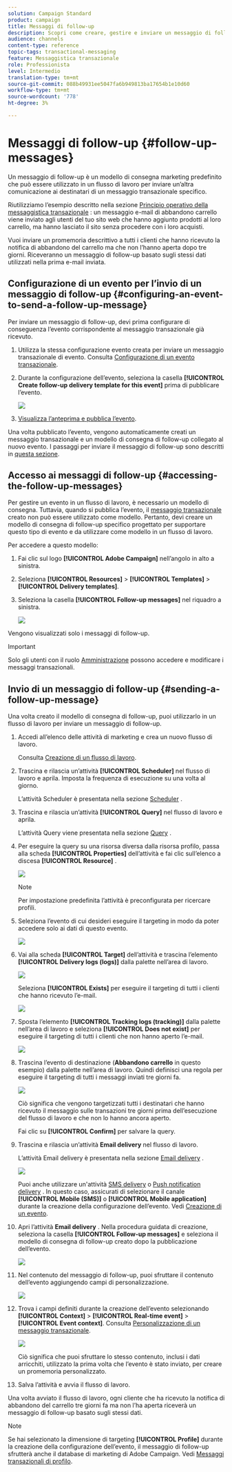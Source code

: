 ```yaml
---
solution: Campaign Standard
product: campaign
title: Messaggi di follow-up
description: Scopri come creare, gestire e inviare un messaggio di follow-up.
audience: channels
content-type: reference
topic-tags: transactional-messaging
feature: Messaggistica transazionale
role: Professionista
level: Intermedio
translation-type: tm+mt
source-git-commit: 088b49931ee5047fa6b949813ba17654b1e10d60
workflow-type: tm+mt
source-wordcount: '778'
ht-degree: 3%

---
```



# Messaggi di follow-up {#follow-up-messages}

Un messaggio di follow-up è un modello di consegna marketing predefinito che può essere utilizzato in un flusso di lavoro per inviare un’altra comunicazione ai destinatari di un messaggio transazionale specifico.

Riutilizziamo l’esempio descritto nella sezione [Principio operativo della messaggistica transazionale](../../channels/using/getting-started-with-transactional-msg.md#transactional-messaging-operating-principle) : un messaggio e-mail di abbandono carrello viene inviato agli utenti del tuo sito web che hanno aggiunto prodotti al loro carrello, ma hanno lasciato il sito senza procedere con i loro acquisti.

Vuoi inviare un promemoria descrittivo a tutti i clienti che hanno ricevuto la notifica di abbandono del carrello ma che non l’hanno aperta dopo tre giorni. Riceveranno un messaggio di follow-up basato sugli stessi dati utilizzati nella prima e-mail inviata.

## Configurazione di un evento per l’invio di un messaggio di follow-up {#configuring-an-event-to-send-a-follow-up-message}

Per inviare un messaggio di follow-up, devi prima configurare di conseguenza l’evento corrispondente al messaggio transazionale già ricevuto.

1. Utilizza la stessa configurazione evento creata per inviare un messaggio transazionale di evento. Consulta [Configurazione di un evento transazionale](../../channels/using/configuring-transactional-event.md).
1. Durante la configurazione dell’evento, seleziona la casella **[!UICONTROL Create follow-up delivery template for this event]** prima di pubblicare l’evento.

   ![](assets/message-center_follow-up-checkbox.png)

1. [Visualizza l’anteprima e pubblica l’evento](../../channels/using/publishing-transactional-event.md#previewing-and-publishing-the-event).

Una volta pubblicato l’evento, vengono automaticamente creati un messaggio transazionale e un modello di consegna di follow-up collegato al nuovo evento. I passaggi per inviare il messaggio di follow-up sono descritti in [questa sezione](#sending-a-follow-up-message).

## Accesso ai messaggi di follow-up {#accessing-the-follow-up-messages}

Per gestire un evento in un flusso di lavoro, è necessario un modello di consegna. Tuttavia, quando si pubblica l’evento, il [messaggio transazionale](../../channels/using/editing-transactional-message.md) creato non può essere utilizzato come modello. Pertanto, devi creare un modello di consegna di follow-up specifico progettato per supportare questo tipo di evento e da utilizzare come modello in un flusso di lavoro.

Per accedere a questo modello:

1. Fai clic sul logo **[!UICONTROL Adobe Campaign]** nell’angolo in alto a sinistra.
1. Seleziona **[!UICONTROL Resources]** > **[!UICONTROL Templates]** > **[!UICONTROL Delivery templates]**.
1. Seleziona la casella **[!UICONTROL Follow-up messages]** nel riquadro a sinistra.

   ![](assets/message-center_follow-up-search.png)

Vengono visualizzati solo i messaggi di follow-up.

>[!IMPORTANT]
>
>Solo gli utenti con il ruolo [Amministrazione](../../administration/using/users-management.md#functional-administrators) possono accedere e modificare i messaggi transazionali.

## Invio di un messaggio di follow-up {#sending-a-follow-up-message}

Una volta creato il modello di consegna di follow-up, puoi utilizzarlo in un flusso di lavoro per inviare un messaggio di follow-up.

<!--You need to set up a workflow targeting the event corresponding to the transactional message that was already received.-->

1. Accedi all’elenco delle attività di marketing e crea un nuovo flusso di lavoro.

   Consulta [Creazione di un flusso di lavoro](../../automating/using/building-a-workflow.md#creating-a-workflow).

1. Trascina e rilascia un’attività **[!UICONTROL Scheduler]** nel flusso di lavoro e aprila. Imposta la frequenza di esecuzione su una volta al giorno.

   L’attività Scheduler è presentata nella sezione [Scheduler](../../automating/using/scheduler.md) .

1. Trascina e rilascia un’attività **[!UICONTROL Query]** nel flusso di lavoro e aprila.

   L’attività Query viene presentata nella sezione [Query](../../automating/using/query.md) .

1. Per eseguire la query su una risorsa diversa dalla risorsa profilo, passa alla scheda **[!UICONTROL Properties]** dell’attività e fai clic sull’elenco a discesa **[!UICONTROL Resource]** .

   ![](assets/message-center_follow-up-query-properties.png)

   >[!NOTE]
   >
   >Per impostazione predefinita l’attività è preconfigurata per ricercare profili.

1. Seleziona l’evento di cui desideri eseguire il targeting in modo da poter accedere solo ai dati di questo evento.

   ![](assets/message-center_follow-up-query-resource.png)

1. Vai alla scheda **[!UICONTROL Target]** dell’attività e trascina l’elemento **[!UICONTROL Delivery logs (logs)]** dalla palette nell’area di lavoro.

   ![](assets/message-center_follow-up-delivery-logs.png)

   Seleziona **[!UICONTROL Exists]** per eseguire il targeting di tutti i clienti che hanno ricevuto l’e-mail.

   ![](assets/message-center_follow-up-delivery-logs-exists.png)

1. Sposta l’elemento **[!UICONTROL Tracking logs (tracking)]** dalla palette nell’area di lavoro e seleziona **[!UICONTROL Does not exist]** per eseguire il targeting di tutti i clienti che non hanno aperto l’e-mail.

   ![](assets/message-center_follow-up-delivery-and-tracking-logs.png)

1. Trascina l’evento di destinazione (**Abbandono carrello** in questo esempio) dalla palette nell’area di lavoro. Quindi definisci una regola per eseguire il targeting di tutti i messaggi inviati tre giorni fa.

   ![](assets/message-center_follow-up-created.png)

   Ciò significa che vengono targetizzati tutti i destinatari che hanno ricevuto il messaggio sulle transazioni tre giorni prima dell’esecuzione del flusso di lavoro e che non lo hanno ancora aperto.

   Fai clic su **[!UICONTROL Confirm]** per salvare la query.

1. Trascina e rilascia un’attività **Email delivery** nel flusso di lavoro.

   L’attività Email delivery è presentata nella sezione [Email delivery](../../automating/using/email-delivery.md) .

   ![](assets/message-center_follow-up-workflow.png)

   Puoi anche utilizzare un&#39;attività [SMS delivery](../../automating/using/sms-delivery.md) o [Push notification delivery](../../automating/using/push-notification-delivery.md) . In questo caso, assicurati di selezionare il canale **[!UICONTROL Mobile (SMS)]** o **[!UICONTROL Mobile application]** durante la creazione della configurazione dell’evento. Vedi [Creazione di un evento](../../channels/using/configuring-transactional-event.md#creating-an-event).

1. Apri l’attività **Email delivery** . Nella procedura guidata di creazione, seleziona la casella **[!UICONTROL Follow-up messages]** e seleziona il modello di consegna di follow-up creato dopo la pubblicazione dell’evento.

   ![](assets/message-center_follow-up-template.png)

1. Nel contenuto del messaggio di follow-up, puoi sfruttare il contenuto dell’evento aggiungendo campi di personalizzazione.

   ![](assets/message-center_follow-up-content.png)

1. Trova i campi definiti durante la creazione dell’evento selezionando **[!UICONTROL Context]** > **[!UICONTROL Real-time event]** > **[!UICONTROL Event context]**. Consulta [Personalizzazione di un messaggio transazionale](../../channels/using/editing-transactional-message.md#personalizing-a-transactional-message).

   ![](assets/message-center_follow-up-personalization.png)

   Ciò significa che puoi sfruttare lo stesso contenuto, inclusi i dati arricchiti, utilizzato la prima volta che l’evento è stato inviato, per creare un promemoria personalizzato.

1. Salva l’attività e avvia il flusso di lavoro.

Una volta avviato il flusso di lavoro, ogni cliente che ha ricevuto la notifica di abbandono del carrello tre giorni fa ma non l’ha aperta riceverà un messaggio di follow-up basato sugli stessi dati.

>[!NOTE]
>
>Se hai selezionato la dimensione di targeting **[!UICONTROL Profile]** durante la creazione della configurazione dell’evento, il messaggio di follow-up sfrutterà anche il database di marketing di Adobe Campaign. Vedi [Messaggi transazionali di profilo](../../channels/using/editing-transactional-message.md#profile-transactional-message-specificities).

